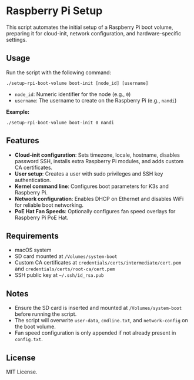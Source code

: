 # Raspberry Pi Setup

This script automates the initial setup of a Raspberry Pi boot volume, preparing it for cloud-init, network configuration, and hardware-specific settings.

## Usage

Run the script with the following command:

```shell
./setup-rpi-boot-volume boot-init [node_id] [username]
```

- `node_id`: Numeric identifier for the node (e.g., `0`)
- `username`: The username to create on the Raspberry Pi (e.g., `nandi`)

**Example:**
```shell
./setup-rpi-boot-volume boot-init 0 nandi
```

## Features

- **Cloud-init configuration**: Sets timezone, locale, hostname, disables password SSH, installs extra Raspberry Pi modules, and adds custom CA certificates.
- **User setup**: Creates a user with sudo privileges and SSH key authentication.
- **Kernel command line**: Configures boot parameters for K3s and Raspberry Pi.
- **Network configuration**: Enables DHCP on Ethernet and disables WiFi for reliable boot networking.
- **PoE Hat Fan Speeds**: Optionally configures fan speed overlays for Raspberry Pi PoE Hat.

## Requirements

- macOS system
- SD card mounted at `/Volumes/system-boot`
- Custom CA certificates at `credentials/certs/intermediate/cert.pem` and `credentials/certs/root-ca/cert.pem`
- SSH public key at `~/.ssh/id_rsa.pub`

## Notes

- Ensure the SD card is inserted and mounted at `/Volumes/system-boot` before running the script.
- The script will overwrite `user-data`, `cmdline.txt`, and `network-config` on the boot volume.
- Fan speed configuration is only appended if not already present in `config.txt`.

## License

MIT License.